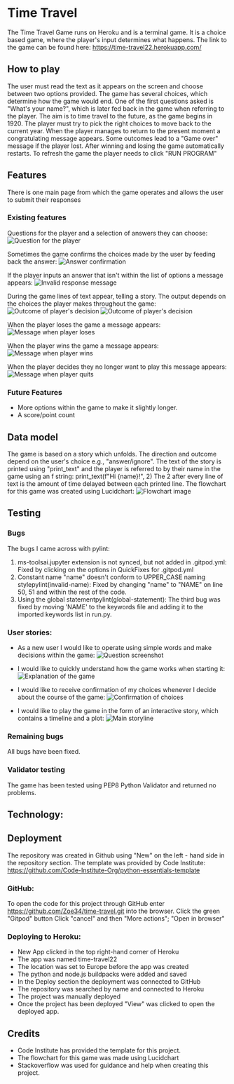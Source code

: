# Time Travel
The Time Travel Game runs on Heroku and is a terminal game.
It is a choice based game, where the player's input determines what happens.
The link to the game can be found here: https://time-travel22.herokuapp.com/


## How to play
The user must read the text as it appears on the screen and choose between two options provided.
The game has several choices, which determine how the game would end.
One of the first questions asked is "What's your name?", which is later fed back in the game when referring to the player.
The aim is to time travel to the future, as the game begins in 1920.
The player must try to pick the right choices to move back to the current year.
When the player manages to return to the present moment a congratulating message appears.
Some outcomes lead to a "Game over" message if the player lost.
After winning and losing the game automatically restarts.
To refresh the game the player needs to click "RUN PROGRAM"

## Features
There is one main page from which the game operates and allows the user to submit their responses

### Existing features
Questions for the player and a selection of answers they can choose:
![Question for the player](assets/game-screenshots.png/decisions.png)

Sometimes the game confirms the choices made by the user by feeding back the answer:
![Answer confirmation](assets/game-screenshots.png/confirmation.png)


If the player inputs an answer that isn't within the list of options a message appears:
![Invalid response message](assets/game-screenshots.png/invalid-response.png)


During the game lines of text appear, telling a story. The output depends on the choices the player makes throughout the game:
![Outcome of player's decision](assets/game-screenshots.png/outcome-one.png)
![Outcome of player's decision](assets/game-screenshots.png/outcome-two.png)



When the player loses the game a message appears:
![Message when player loses](assets/game-screenshots.png/game-lost.png)

When the player wins the game a message appears:
![Message when player wins](assets/game-screenshots.png/game-won.png)

When the player decides they no longer want to play this message appears:
![Message when player quits](assets/game-screenshots.png/game-quit.png)


### Future Features
- More options within the game to make it slightly longer.
- A score/point count


## Data model
The game is based on a story which unfolds. The direction and outcome depend on the user's choice e.g., "answer/ignore".
The text of the story is printed using "print_text" and the player is referred to by their name in the game using an f string: print_text(f"Hi {name}!", 2)
The 2 after every line of text is the amount of time delayed between each printed line.
The flowchart for this game was created using Lucidchart:
![Flowchart image](assets/flowchart.png)

## Testing

### Bugs
The bugs I came across with pylint:
1. ms-toolsai.jupyter extension is not synced, but not added in .gitpod.yml:
Fixed by clicking on the options in QuickFixes for .gitpod.yml
2. Constant name "name" doesn't conform to UPPER_CASE naming stylepylint(invalid-name):
Fixed by changing "name" to "NAME" on line 50, 51 and within the rest of the code.
3. Using the global statementpylint(global-statement):
The third bug was fixed by moving 'NAME' to the keywords file and adding it to the imported keywords list in run.py.

### User stories:
- As a new user I would like to operate using simple words and make decisions within the game:
![Question screenshot](assets/game-screenshots.png/decisions.png)

- I would like to quickly understand how the game works when starting it:
![Explanation of the game](assets/game-screenshots.png/explanation.png)
- I would like to receive confirmation of my choices whenever I decide about the course of the game:
![Confirmation of choices](assets/game-screenshots.png/confirmation.png)
- I would like to play the game in the form of an interactive story, which contains a timeline and a plot:
![Main storyline](assets/game-screenshots.png/storyline.png)


### Remaining bugs
All bugs have been fixed.
### Validator testing
The game has been tested using PEP8 Python Validator and returned no problems.

## Technology:

## Deployment
The repository was created in Github using "New" on the left - hand side in the repository section.
The template was provided by Code Institute: https://github.com/Code-Institute-Org/python-essentials-template

### GitHub:
To open the code for this project through GitHub enter https://github.com/Zoe34/time-travel.git into the browser.
Click the green "Gitpod" button
Click "cancel" and then "More actions"; "Open in browser"

### Deploying to Heroku:
- New App clicked in the top right-hand corner of Heroku
- The app was named time-travel22
- The location was set to Europe before the app was created
- The python and node.js buildpacks were added and saved
- In the Deploy section the deployment was connected to GitHub
- The repository was searched by name and connected to Heroku
- The project was manually deployed
- Once the project has been deployed "View" was clicked to open the deployed app.

## Credits
- Code Institute has provided the template for this project.
- The flowchart for this game was made using Lucidchart
- Stackoverflow was used for guidance and help when creating this project.
